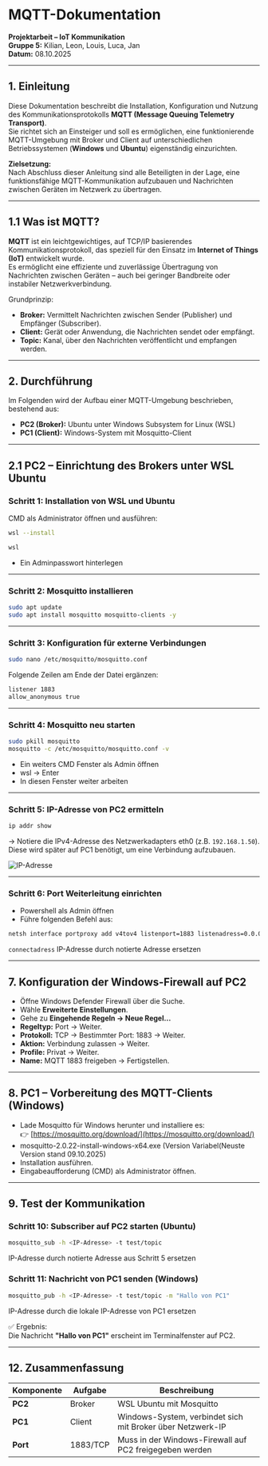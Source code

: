 # MQTT-Dokumentation

**Projektarbeit – IoT Kommunikation**  
**Gruppe 5:** Kilian, Leon, Louis, Luca, Jan  
**Datum:** 08.10.2025

---

## 1. Einleitung

Diese Dokumentation beschreibt die Installation, Konfiguration und Nutzung des Kommunikationsprotokolls **MQTT (Message Queuing Telemetry Transport)**.  
Sie richtet sich an Einsteiger und soll es ermöglichen, eine funktionierende MQTT-Umgebung mit Broker und Client auf unterschiedlichen Betriebssystemen (**Windows** und **Ubuntu**) eigenständig einzurichten.

**Zielsetzung:**  
Nach Abschluss dieser Anleitung sind alle Beteiligten in der Lage, eine funktionsfähige MQTT-Kommunikation aufzubauen und Nachrichten zwischen Geräten im Netzwerk zu übertragen.

---

## 1.1 Was ist MQTT?

**MQTT** ist ein leichtgewichtiges, auf TCP/IP basierendes Kommunikationsprotokoll, das speziell für den Einsatz im **Internet of Things (IoT)** entwickelt wurde.  
Es ermöglicht eine effiziente und zuverlässige Übertragung von Nachrichten zwischen Geräten – auch bei geringer Bandbreite oder instabiler Netzwerkverbindung.

Grundprinzip:
- **Broker:** Vermittelt Nachrichten zwischen Sender (Publisher) und Empfänger (Subscriber).
- **Client:** Gerät oder Anwendung, die Nachrichten sendet oder empfängt.
- **Topic:** Kanal, über den Nachrichten veröffentlicht und empfangen werden.

---

## 2. Durchführung

Im Folgenden wird der Aufbau einer MQTT-Umgebung beschrieben, bestehend aus:
- **PC2 (Broker):** Ubuntu unter Windows Subsystem for Linux (WSL)
- **PC1 (Client):** Windows-System mit Mosquitto-Client

---

## 2.1 PC2 – Einrichtung des Brokers unter WSL Ubuntu

### Schritt 1: Installation von WSL und Ubuntu

CMD als Administrator öffnen und ausführen:
```bash
wsl --install
```

```bash
wsl
```

- Ein Adminpasswort hinterlegen


---

### Schritt 2: Mosquitto installieren

```bash
sudo apt update
sudo apt install mosquitto mosquitto-clients -y
```

---

### Schritt 3: Konfiguration für externe Verbindungen

```bash
sudo nano /etc/mosquitto/mosquitto.conf
```

Folgende Zeilen am Ende der Datei ergänzen:

```bash
listener 1883
allow_anonymous true
```

---

### Schritt 4: Mosquitto neu starten

```bash
sudo pkill mosquitto
mosquitto -c /etc/mosquitto/mosquitto.conf -v
```

- Ein weiters CMD Fenster als Admin öffnen
- wsl -> Enter
- In diesen Fenster weiter arbeiten


---

### Schritt 5: IP-Adresse von PC2 ermitteln

```bash
ip addr show
```

→ Notiere die IPv4-Adresse des Netzwerkadapters eth0 (z.B. `192.168.1.50`).  
Diese wird später auf PC1 benötigt, um eine Verbindung aufzubauen.

![IP-Adresse](https://i.imgur.com/oEi8IbB.png)



---

### Schritt 6: Port Weiterleitung einrichten

- Powershell als Admin öffnen
- Führe folgenden Befehl aus:

```bash
netsh interface portproxy add v4tov4 listenport=1883 listenadress=0.0.0.0 connectport=1883 connectadress=<IP-Adresse>
```

`connectadress` IP-Adresse durch notierte Adresse ersetzen


---

## 7. Konfiguration der Windows-Firewall auf PC2

- Öffne Windows Defender Firewall über die Suche.
- Wähle **Erweiterte Einstellungen**.
- Gehe zu **Eingehende Regeln → Neue Regel…**
- **Regeltyp:** Port → Weiter.
- **Protokoll:** TCP → Bestimmter Port: 1883 → Weiter.
- **Aktion:** Verbindung zulassen → Weiter.
- **Profile:** Privat → Weiter.
- **Name:** MQTT 1883 freigeben → Fertigstellen.

---

## 8. PC1 – Vorbereitung des MQTT-Clients (Windows)

- Lade Mosquitto für Windows herunter und installiere es:  
👉 [https://mosquitto.org/download/](https://mosquitto.org/download/)
- mosquitto-2.0.22-install-windows-x64.exe (Version Variabel(Neuste Version stand 09.10.2025)
- Installation ausführen.
- Eingabeaufforderung (CMD) als Administrator öffnen.

---

## 9. Test der Kommunikation

### Schritt 10: Subscriber auf PC2 starten (Ubuntu)

```bash
mosquitto_sub -h <IP-Adresse> -t test/topic
```

IP-Adresse durch notierte Adresse aus Schritt 5 ersetzen

### Schritt 11: Nachricht von PC1 senden (Windows)

```bash
mosquitto_pub -h <IP-Adresse> -t test/topic -m "Hallo von PC1"
```

IP-Adresse durch die lokale IP-Adresse von PC1 ersetzen

✅ Ergebnis:  
Die Nachricht **"Hallo von PC1"** erscheint im Terminalfenster auf PC2.

---

## 12. Zusammenfassung

| Komponente | Aufgabe | Beschreibung |
|------------|--------|--------------|
| **PC2** | Broker | WSL Ubuntu mit Mosquitto |
| **PC1** | Client | Windows-System, verbindet sich mit Broker über Netzwerk-IP |
| **Port** | 1883/TCP | Muss in der Windows-Firewall auf PC2 freigegeben werden |










